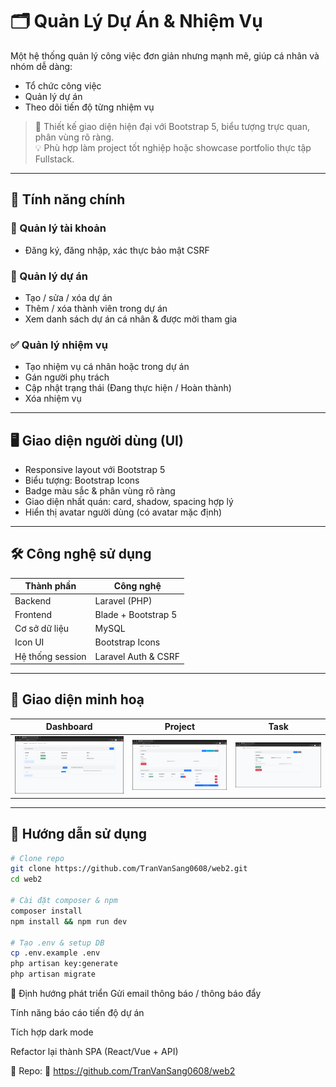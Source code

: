 # 🗂️ Quản Lý Dự Án & Nhiệm Vụ

Một hệ thống quản lý công việc đơn giản nhưng mạnh mẽ, giúp cá nhân và nhóm dễ dàng:
- Tổ chức công việc
- Quản lý dự án
- Theo dõi tiến độ từng nhiệm vụ

> 🌟 Thiết kế giao diện hiện đại với Bootstrap 5, biểu tượng trực quan, phân vùng rõ ràng.  
> 💡 Phù hợp làm project tốt nghiệp hoặc showcase portfolio thực tập Fullstack.

---

## 🚀 Tính năng chính

### 👤 Quản lý tài khoản
- Đăng ký, đăng nhập, xác thực bảo mật CSRF

### 📁 Quản lý dự án
- Tạo / sửa / xóa dự án
- Thêm / xóa thành viên trong dự án
- Xem danh sách dự án cá nhân & được mời tham gia

### ✅ Quản lý nhiệm vụ
- Tạo nhiệm vụ cá nhân hoặc trong dự án
- Gán người phụ trách
- Cập nhật trạng thái (Đang thực hiện / Hoàn thành)
- Xóa nhiệm vụ

---

## 🖥️ Giao diện người dùng (UI)
- Responsive layout với Bootstrap 5
- Biểu tượng: Bootstrap Icons
- Badge màu sắc & phân vùng rõ ràng
- Giao diện nhất quán: card, shadow, spacing hợp lý
- Hiển thị avatar người dùng (có avatar mặc định)

---

## 🛠️ Công nghệ sử dụng

| Thành phần       | Công nghệ               |
|------------------|--------------------------|
| Backend          | Laravel (PHP)            |
| Frontend         | Blade + Bootstrap 5      |
| Cơ sở dữ liệu     | MySQL                    |
| Icon UI          | Bootstrap Icons          |
| Hệ thống session | Laravel Auth & CSRF      |

---

## 📸 Giao diện minh hoạ

| Dashboard | Project | Task |
|----------|---------|------|
| ![Dashboard](./img/home.png) | ![Project](./img/project.png) | ![Task](./img/task.png) |

---

## 📌 Hướng dẫn sử dụng

```bash
# Clone repo
git clone https://github.com/TranVanSang0608/web2.git
cd web2

# Cài đặt composer & npm
composer install
npm install && npm run dev

# Tạo .env & setup DB
cp .env.example .env
php artisan key:generate
php artisan migrate
```


🔮 Định hướng phát triển
Gửi email thông báo / thông báo đẩy

Tính năng báo cáo tiến độ dự án

Tích hợp dark mode

Refactor lại thành SPA (React/Vue + API)

🔗 Repo:
🔗 https://github.com/TranVanSang0608/web2
